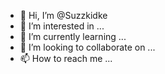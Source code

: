 - 👋 Hi, I’m @Suzzkidke
- 👀 I’m interested in ...
- 🌱 I’m currently learning ...
- 💞️ I’m looking to collaborate on ...
- 📫 How to reach me ...

<!---
Suzzkidke/Suzzkidke is a ✨ special ✨ repository because its `README.md` (this file) appears on your GitHub profile.
You can click the Preview link to take a look at your changes.
新手小白 玩一玩  学一学 ~！

